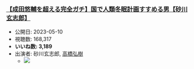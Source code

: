### [【成田悠輔を超える完全ガチ】国で人類冬眠計画すすめる男【砂川 玄志郎】](https://www.youtube.com/watch?v=JkWgRCV-WlI)
-   公開日: 2023-05-10
-   視聴数: 168,317
-   **いいね数: 3,189**
-   出演者: 砂川玄志郎, [高橋弘樹](/rehacq_fan/people/高橋弘樹 "wikilink")
    - [![](https://img.youtube.com/vi/JkWgRCV-WlI/hqdefault.jpg)](https://www.youtube.com/watch?v=JkWgRCV-WlI)
